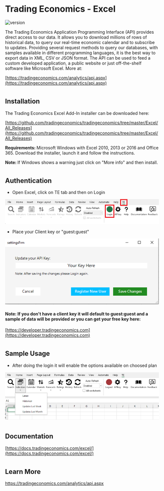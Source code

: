 


    
# Trading Economics - Excel
![version](https://img.shields.io/badge/version-v1.23.03.29-green.svg)

The Trading Economics Application Programming Interface (API) provides direct access to our data. It allows you to download millions of rows of historical data, to query our real-time economic calendar and to subscribe to updates. Providing several request methods to query our databases, with samples available in different programming languages, it is the best way to export data in XML, CSV or JSON format. The API can be used to feed a custom developed application, a public website or just off-the-shelf software like Microsoft Excel. More at:

[https://tradingeconomics.com/analytics/api.aspx](https://tradingeconomics.com/analytics/api.aspx)

#

## Installation

The Trading Economics Excel Add-In installer can be downloaded here: 

[https://github.com/tradingeconomics/tradingeconomics/tree/master/Excel/All_Releases](https://github.com/tradingeconomics/tradingeconomics/tree/master/Excel/All_Releases)

<strong>Requirements: </strong>Microsoft Windows with Excel 2010, 2013 or 2016 and Office 365.
 Download the installer, launch it and follow the instructions.

<strong>Note: </strong>If Windows shows a warning just click on "More info" and then install.

#

## Authentication
* Open Excel, click on TE tab and then on Login

![Login](./images/login.png)

* Place your Client key or "guest:guest"

![ClientKey](./images/login1.png)

#### <strong>Note:</strong> If you don't have a client key it will default to guest:guest and a sample of data will be provided or you can get your free key here:
[https://developer.tradingeconomics.com](https://developer.tradingeconomics.com)

#

## Sample Usage

* After doing the login it will enable the options available on choosed plan

![ClientKey](./images/usage.png)

#

## Documentation

[https://docs.tradingeconomics.com/excel/](https://docs.tradingeconomics.com/excel/)

#

## Learn More

https://tradingeconomics.com/analytics/api.aspx




